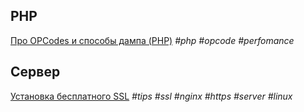 ## PHP
[Про OPCodes и способы дампа (PHP)](_posts/2024-07-29-php-inspecting-opcodes.md) _#php #opcode #perfomance_

## Сервер
[Установка бесплатного SSL](_posts/2024-05-23-instruction-nginx-ssl-free.md) _#tips #ssl #nginx #https #server #linux_